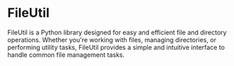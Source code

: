 # FileUtil
FileUtil is a Python library designed for easy and efficient file and directory operations. Whether you're working with files, managing directories, or performing utility tasks, FileUtil provides a simple and intuitive interface to handle common file management tasks.
